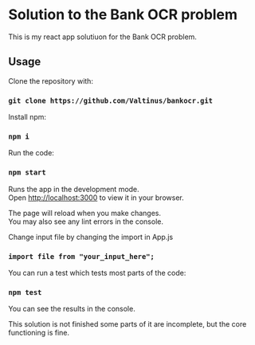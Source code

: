 # Solution to the Bank OCR problem

This is my react app solutiuon for the Bank OCR problem.

## Usage

Clone the repository with:
### `git clone https://github.com/Valtinus/bankocr.git`


Install npm:
### `npm i`


Run the code:
### `npm start`

Runs the app in the development mode.\
Open [http://localhost:3000](http://localhost:3000) to view it in your browser.

The page will reload when you make changes.\
You may also see any lint errors in the console.

Change input file by changing the import in App.js
### `import file from "your_input_here";`


You can run a test which tests most parts of the code:
### `npm test`
You can see the results in the console.


This solution is not finished some parts of it are incomplete, but the core functioning is fine.
